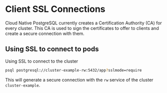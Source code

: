 # Client SSL Connections 

Cloud Native PostgreSQL currently creates a Certification Authority (CA) for
every cluster. This CA is used to sign the certificates to offer to clients
and create a secure connection with them.

## Using SSL to connect to pods

Using SSL to connect to the cluster

```sh
psql postgresql://cluster-example-rw:5432/app?sslmode=require
```

This will generate a secure connection with the `rw` service of the cluster
`cluster-example`.
